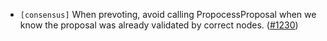- `[consensus]` When prevoting, avoid calling PropocessProposal when we know the
  proposal was already validated by correct nodes.
  ([\#1230](https://github.com/depinnetwork/por-consensus/pull/1230))